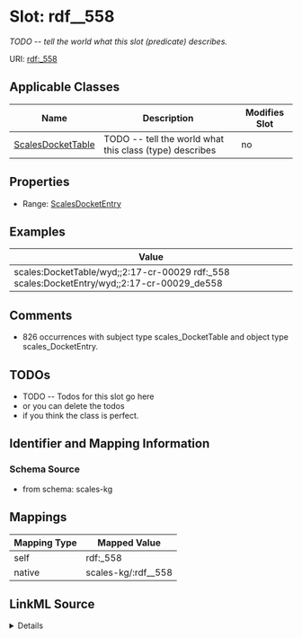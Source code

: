 

# Slot: rdf__558


_TODO -- tell the world what this slot (predicate) describes._





URI: [rdf:_558](http://www.w3.org/1999/02/22-rdf-syntax-ns#_558)



<!-- no inheritance hierarchy -->





## Applicable Classes

| Name | Description | Modifies Slot |
| --- | --- | --- |
| [ScalesDocketTable](../classes/ScalesDocketTable.md) | TODO -- tell the world what this class (type) describes |  no  |







## Properties

* Range: [ScalesDocketEntry](../classes/ScalesDocketEntry.md)






## Examples

| Value |
| --- |
| scales:DocketTable/wyd;;2:17-cr-00029 rdf:_558 scales:DocketEntry/wyd;;2:17-cr-00029_de558 |

## Comments

* 826 occurrences with subject type scales_DocketTable and object type scales_DocketEntry.

## TODOs

* TODO -- Todos for this slot go here
* or you can delete the todos
* if you think the class is perfect.

## Identifier and Mapping Information







### Schema Source


* from schema: scales-kg




## Mappings

| Mapping Type | Mapped Value |
| ---  | ---  |
| self | rdf:_558 |
| native | scales-kg/:rdf__558 |




## LinkML Source

<details>
```yaml
name: rdf__558
description: TODO -- tell the world what this slot (predicate) describes.
todos:
- TODO -- Todos for this slot go here
- or you can delete the todos
- if you think the class is perfect.
comments:
- 826 occurrences with subject type scales_DocketTable and object type scales_DocketEntry.
examples:
- value: scales:DocketTable/wyd;;2:17-cr-00029 rdf:_558 scales:DocketEntry/wyd;;2:17-cr-00029_de558
from_schema: scales-kg
rank: 1000
slot_uri: rdf:_558
alias: rdf__558
domain_of:
- scales_DocketTable
range: scales_DocketEntry

```
</details>